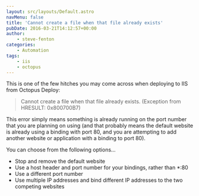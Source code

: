 ```yaml
---
layout: src/layouts/Default.astro
navMenu: false
title: 'Cannot create a file when that file already exists'
pubDate: 2016-03-21T14:12:57+00:00
author:
    - steve-fenton
categories:
    - Automation
tags:
    - iis
    - octopus
---
```


This is one of the few hitches you may come across when deploying to IIS from Octopus Deploy:

> Cannot create a file when that file already exists. (Exception from HRESULT: 0x800700B7)

This error simply means something is already running on the port number that you are planning on using (and that probably means the default website is already using a binding with port 80, and you are attempting to add another website or application with a binding to port 80).

You can choose from the following options…

- Stop and remove the default website
- Use a host header and port number for your bindings, rather than \*:80
- Use a different port number
- Use multiple IP addresses and bind different IP addresses to the two competing websites